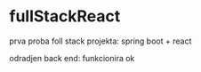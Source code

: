# fullStackReact
prva proba foll stack projekta: spring boot + react

odradjen back end: funkcionira ok

